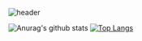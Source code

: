 ![header](https://capsule-render.vercel.app/api?type=wave&color=random&animation=twinkling&text=Welcome&height=230&fontColor=000000&fontSize=100)

![Anurag's github stats](https://github-readme-stats.vercel.app/api?username=yongsoocho&show_icons=true&theme=gradient&include_all_commits=true)
[![Top Langs](https://github-readme-stats.vercel.app/api/top-langs/?username=yongsoocho&layout=compact)](https://github.com/anuraghazra/github-readme-stats)
